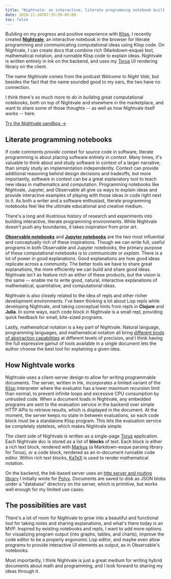 ```yaml
---
title: "Nightvale: an interactive, literate programming notebook built on Ink"
date: 2020-11-26T07:35:59-05:00
toc: false
---
```


Building on my progress and positive experience with [Klisp](/posts/klisp/), I recently created [**Nightvale**](https://nightvale.dotink.co/), an interactive notebook in the browser for literate programming and communicating computational ideas using Klisp code. On Nightvale, I can create docs that combine rich (Markdown-esque) text, mathematical notation, and runnable Klisp code to explain ideas. Nightvale is written entirely in Ink on the backend, and uses my [Torus](https://github.com/thesephist/torus) UI rendering library on the client.

The name _Nightvale_ comes from the podcast _Welcome to Night Vale_, but besides the fact that the name sounded good to my ears, the two have no connection.

I think there's so much more to do in building great computational notebooks, both on top of Nightvale and elsewhere in the marketplace, and want to share some of those thoughts -- as well as how Nightvale itself works -- here.

<a href="https://nightvale.dotink.co/" class="button">Try the Nightvale sandbox &rarr;</a>

<!-- screenshot -->

## Literate programming notebooks

If code comments _provide_ context for source code in software, literate programming is about placing software entirely _in context_. Many times, it's valuable to think about and study software in context of a larger narrative, than simply study an implementation independently. Context can provide additional reasoning behind design decisions and tradeoffs, but more importantly, software in context can be a great explanatory tool to teach new ideas in mathematics and computation. Programming notebooks like Nightvale, Jupyter, and Observable all give us ways to explain ideas and provide interactive examples of playing with those ideas in code right next to it. As both a writer and a software enthusiast, literate programming notebooks feel like the ultimate educational and creative medium.

There's a long and illustrious history of research and experiments into building interactive, literate programming environments. While Nightvale doesn't push any boundaries, it takes inspiration from prior art.

[**Observable notebooks**](https://observablehq.com/) and [**Jupyter notebooks**](https://jupyter.org/) are the two most influential and conceptually rich of these inspirations. Though we can write full, useful programs in both Observable and Jupyter notebooks, the primary purpose of these computational notebooks is to _communicate_ or _explain_. There is a lot of power in good explanations. Good explanations are how good ideas replicate across a community. The better tools we have to share great explanations, the more efficiently we can build and share good ideas. Nightvale isn't as feature rich as either of these products, but the vision is the same -- enable me to write good, natural, interactive explanations of mathematical, quantitative, and computational ideas.

Nightvale is also closely related to the idea of repls and other richer development environments. I've been thinking a lot about Lisp repls while developing Nightvale, and taking conceptual hints from repls in **Clojure** and **Julia**. In some ways, each code block in Nightvale is a small repl, providing quick feedback for small, bite-sized programs.

Lastly, mathematical notation is a key part of Nightvale. Natural language, programming languages, and mathematical notation all bring [different kinds of abstraction capabilities](/posts/weight-of-abstraction/) at different levels of precision, and I think having the full expressive gamut of tools available in a single document lets the author choose the best tool for explaining a given idea.

## How Nightvale works

Nightvale uses a client-server design to allow for writing programmable documents. The server, written in Ink, incorporates a limited variant of the [Klisp](/posts/klisp/) interpreter where the evaluator has a lower maximum recursion limit than normal, to prevent infinite loops and excessive CPU consumption by untrusted code. When a document loads in Nightvale, any embedded programs are sent to the evaluation service in the backend over simple HTTP APIs to retrieve results, which is displayed in the document. At the moment, the server keeps no state in between evaluations, so each code block must be a standalone Klisp program. This lets the evaluation service be completely stateless, which makes Nightvale simple.

The client side of Nightvale is written as a single-page [Torus](https://github.com/thesephist/torus) application. Each Nightvale doc is stored as a list of **blocks** of text. Each block is either a rich text block, rendered with [Markus](https://github.com/thesephist/torus/blob/master/samples/markus/main.js) (a Markdown-esque parsing library for Torus), or a code block, rendered as an in-document runnable code editor. Within rich text blocks, [KaTeX](https://katex.org/) is used to render mathematical notation.

On the backend, the Ink-based server uses an [http server and routing library](https://github.com/thesephist/polyx/blob/master/lib/http.ink) I initially wrote for [Polyx](https://github.com/thesephist/polyx). Documents are saved to disk as JSON blobs under a "database" directory on the server, which is primitive, but works well enough for my limited use cases.

## The possibilities are vast

There's a lot of room for Nightvale to grow into a beautiful and functional tool for taking notes and sharing explanations, and what's there today is an MVP. Inspired by existing notebooks and repls, I want to add more options for visualizing program output (into graphs, tables, and charts), improve the code editor to be a properly ergonomic Lisp editor, and maybe even allow programs to provide interactive UI elements as output, as in Observable's notebooks.

Most importantly, I think Nightvale is just a great medium for writing hybrid documents about math and programming, and I look forward to sharing my ideas through it.

